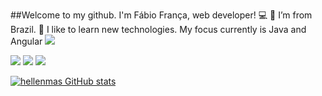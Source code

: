 ##Welcome to my github. I'm Fábio França, web developer! 💻
🏡 I’m from Brazil.
📑 I like to learn new technologies. My focus currently is Java and Angular
<img src="https://img.shields.io/badge/-LinkedIn-blue?style=flat-square&logo=Linkedin&logoColor=white&link= https://www.linkedin.com/in/f%C3%A1bio-fran%C3%A7a-019a2b200)](https://www.linkedin.com/in/f%C3%A1bio-fran%C3%A7a-019a2b200)" />

<img src="https://img.shields.io/badge/JavaScript-323330?style=for-the-badge&logo=javascript&logoColor=F7DF1E">
<img src="https://img.shields.io/badge/Java-ED8B00?style=for-the-badge&logo=java&logoColor=white">
<img src="https://img.shields.io/badge/Angular-DD0031?style=for-the-badge&logo=angular&logoColor=white"> 
  
[![hellenmas GitHub stats](https://github-readme-stats.vercel.app/api?username=hellenmas)](https://github.com/fabio-franca/github-readme-stats)
